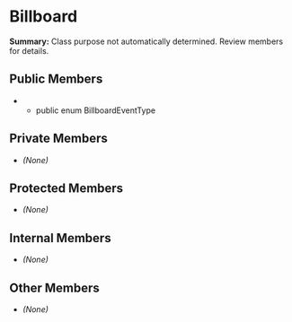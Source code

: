 # Billboard

**Summary:** Class purpose not automatically determined. Review members for details.

## Public Members
- - public enum BillboardEventType

## Private Members
- *(None)*

## Protected Members
- *(None)*

## Internal Members
- *(None)*

## Other Members
- *(None)*
